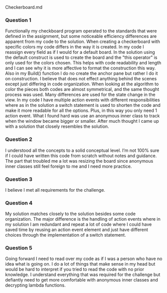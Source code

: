 Checkerboard.md

### Question 1

Functionally my checkboard program operated to the standards that were defined in the assignment, but some noticeable efficiency differences are apparent from my code to the solution.
When creating a checkerboard with specific colors my code differs in the way it is created.  In my code I reassign every field as if I would for a default board.
In the solution using the default construct is used to create the board and the "this operator" is only used for the colors chosen.  This helps with code readability and length and I can
see why it is more affective to format the construction this way.  Also in my Build() function I do no create the anchor pane but rather I do it on construction.  I believe that does not effect
anything behind the scenes except just differing in code organization.  When looking at the algorithm to color the pieces both codes are almost symmetrical, and the same thought process was used.
Many differences are used for the state change in the view.  In my code I have multiple action events with different responsibilities where as in the solution a switch statement is used to
shorten the code and make it more readable for all the options. Plus, in this way you only need 1 action event. What I found hard was use an anonymous inner class to track when the window
became bigger or smaller.  After much thought I came up with a solution that closely resembles the solution.


### Question 2

I understood all the concepts to a solid conceptual level.  I’m not 100% sure if I could have written this code from scratch without notes and guidance.  The part that troubled me a lot
was resizing the board since anonymous inner classes still feel foreign to me and I need more practice.


### Question 3

I believe I met all requirements for the challenge.

### Question 4

My solution matches closely to the solution besides some code organization.  The major difference is the handling of action events where in my solution I am redundant and repeat a lot of code
where I could have saved time by reusing an action event element and just have different choices through the implementation of a switch statement.


### Question 5

Going forward I need to read over my code as if I was a person who have no idea what is going on.  I do a lot of things that make sense in my head but would be hard to interpret if you tried to read
the code with no prior knowledge.  I understand everything that was required for the challenge but defiantly need to get more comfortable with anonymous inner classes and decrypting lambda functions.



	
